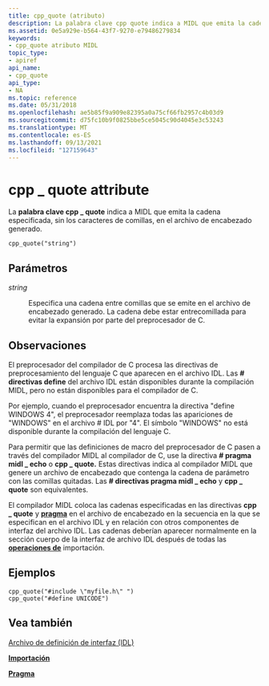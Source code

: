 ```yaml
---
title: cpp_quote (atributo)
description: La palabra clave cpp quote indica a MIDL que emita la cadena especificada, sin los caracteres de \_ comillas, en el archivo de encabezado generado.
ms.assetid: 0e5a929e-b564-43f7-9270-e79486279834
keywords:
- cpp_quote atributo MIDL
topic_type:
- apiref
api_name:
- cpp_quote
api_type:
- NA
ms.topic: reference
ms.date: 05/31/2018
ms.openlocfilehash: ae5b85f9a909e82395a0a75cf66fb2957c4b03d9
ms.sourcegitcommit: d75fc10b9f0825bbe5ce5045c90d4045e3c53243
ms.translationtype: MT
ms.contentlocale: es-ES
ms.lasthandoff: 09/13/2021
ms.locfileid: "127159643"
---
```

# <a name="cpp_quote-attribute"></a>cpp \_ quote attribute

La **palabra clave cpp \_ quote** indica a MIDL que emita la cadena especificada, sin los caracteres de comillas, en el archivo de encabezado generado.

``` syntax
cpp_quote("string")
```

## <a name="parameters"></a>Parámetros

<dl> <dt>

*string* 
</dt> <dd>

Especifica una cadena entre comillas que se emite en el archivo de encabezado generado. La cadena debe estar entrecomillada para evitar la expansión por parte del preprocesador de C.

</dd> </dl>

## <a name="remarks"></a>Observaciones

El preprocesador del compilador de C procesa las directivas de preprocesamiento del lenguaje C que aparecen en el archivo IDL. Las **\# directivas define** del archivo IDL están disponibles durante la compilación MIDL, pero no están disponibles para el compilador de C.

Por ejemplo, cuando el preprocesador encuentra la directiva "define WINDOWS 4", el preprocesador reemplaza todas las apariciones de "WINDOWS" en el archivo \# IDL por "4". El símbolo "WINDOWS" no está disponible durante la compilación del lenguaje C.

Para permitir que las definiciones de macro del preprocesador de C pasen a través del compilador MIDL al compilador de C, use la directiva **\# pragma midl \_ echo** o **cpp \_ quote.** Estas directivas indica al compilador MIDL que genere un archivo de encabezado que contenga la cadena de parámetro con las comillas quitadas. Las **\# directivas pragma midl \_ echo** y **cpp \_ quote** son equivalentes.

El compilador MIDL coloca las cadenas especificadas en las directivas **cpp \_ quote** y [**pragma**](pragma.md) en el archivo de encabezado en la secuencia en la que se especifican en el archivo IDL y en relación con otros componentes de interfaz del archivo IDL. Las cadenas deberían aparecer normalmente en la sección cuerpo de la interfaz de archivo IDL después de todas las [**operaciones de**](import.md) importación.

## <a name="examples"></a>Ejemplos

``` syntax
cpp_quote("#include \"myfile.h\" ")  
cpp_quote("#define UNICODE")
```

## <a name="see-also"></a>Vea también

<dl> <dt>

[Archivo de definición de interfaz (IDL)](interface-definition-idl-file.md)
</dt> <dt>

[**Importación**](import.md)
</dt> <dt>

[**Pragma**](pragma.md)
</dt> </dl>

 

 




